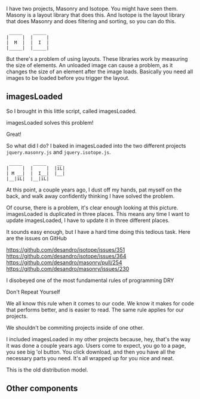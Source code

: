 
I have two projects, Masonry and Isotope. You might have seen them. Masony is a layout library that does this. And Isotope is the layout library that does Masonry and does filtering and sorting, so you can do this.

     _____    _____
    |     |  |     |
    |  M  |  |  I  |
    |_____|  |_____|

But there's a problem of using layouts. These libraries work by measuring the size of elements. An unloaded image can cause a problem, as it changes the size of an element after the image loads. Basically you need all images to be loaded before you trigger the layout.


## imagesLoaded

So I brought in this little script, called imagesLoaded.

imagesLoaded solves this problem!

Great!

So what did I do? I baked in imagesLoaded into the two different projects `jquery.masonry.js` and `jquery.isotope.js`.

     _____    _____    __
    |     |  |     |  |iL|
    | M __|  |  I__|  |__|
    |__|iL|  |__|iL|


At this point, a couple years ago, I dust off my hands, pat myself on the back, and walk away confidently thinking I have solved the problem.

Of course, there is a problem, it's clear enough looking at this picture. imagesLoaded is duplicated in three places. This means any time I want to update imagesLoaded, I have to update it in three different places.

It sounds easy enough, but I have a hard time doing this tedious task. Here are the issues on GitHub

https://github.com/desandro/isotope/issues/351
https://github.com/desandro/isotope/issues/364
https://github.com/desandro/masonry/pull/254
https://github.com/desandro/masonry/issues/230

I disobeyed one of the most fundamental rules of programming DRY

Don't
Repeat
Yourself

We all know this rule when it comes to our code. We know it makes for code that performs better, and is easier to read. The same rule applies for our projects.

We shouldn't be commiting projects inside of one other.

I included imagesLoaded in my other projects because, hey, that's the way it was done a couple years ago. Users come to expect, you go to a page, you see big 'ol button. You click download, and then you have all the necessary parts you need. It's all wrapped up for you nice and neat.

This is the old distribution model.

## Other components

